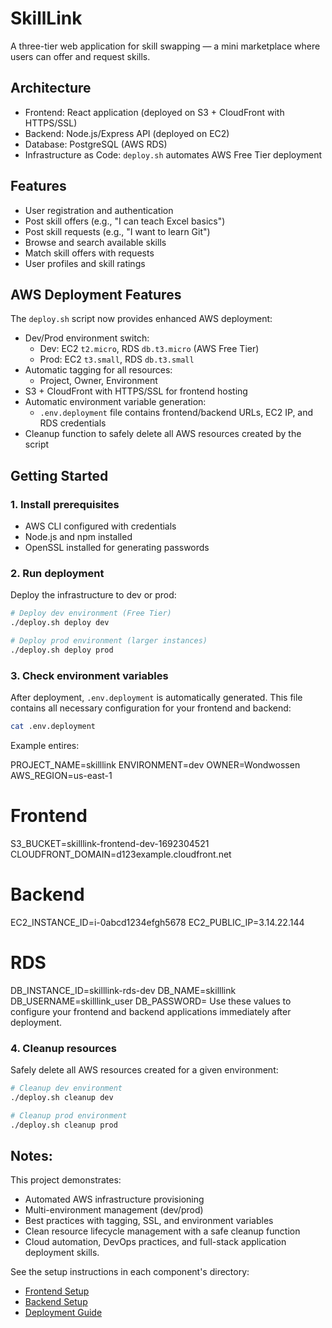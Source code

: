 # SkillLink

A three-tier web application for skill swapping — a mini marketplace where users can offer and request skills.

## Architecture

- Frontend: React application (deployed on S3 + CloudFront with HTTPS/SSL)  
- Backend: Node.js/Express API (deployed on EC2)  
- Database: PostgreSQL (AWS RDS)  
- Infrastructure as Code: `deploy.sh` automates AWS Free Tier deployment  

## Features

- User registration and authentication  
- Post skill offers (e.g., "I can teach Excel basics")  
- Post skill requests (e.g., "I want to learn Git")  
- Browse and search available skills  
- Match skill offers with requests  
- User profiles and skill ratings  

## AWS Deployment Features

The `deploy.sh` script now provides enhanced AWS deployment:

- Dev/Prod environment switch:
  - Dev: EC2 `t2.micro`, RDS `db.t3.micro` (AWS Free Tier)  
  - Prod: EC2 `t3.small`, RDS `db.t3.small`  
- Automatic tagging for all resources:
  - Project, Owner, Environment  
- S3 + CloudFront with HTTPS/SSL for frontend hosting  
- Automatic environment variable generation:
  - `.env.deployment` file contains frontend/backend URLs, EC2 IP, and RDS credentials  
- Cleanup function to safely delete all AWS resources created by the script

## Getting Started

### 1. Install prerequisites
- AWS CLI configured with credentials  
- Node.js and npm installed  
- OpenSSL installed for generating passwords  

### 2. Run deployment
Deploy the infrastructure to dev or prod:

```bash
# Deploy dev environment (Free Tier)
./deploy.sh deploy dev

# Deploy prod environment (larger instances)
./deploy.sh deploy prod
```

### 3. Check environment variables
After deployment, `.env.deployment` is automatically generated. This file contains all necessary configuration for your frontend and backend:
```bash
cat .env.deployment
```
Example entires:

PROJECT_NAME=skilllink
ENVIRONMENT=dev
OWNER=Wondwossen
AWS_REGION=us-east-1

# Frontend
S3_BUCKET=skilllink-frontend-dev-1692304521
CLOUDFRONT_DOMAIN=d123example.cloudfront.net

# Backend
EC2_INSTANCE_ID=i-0abcd1234efgh5678
EC2_PUBLIC_IP=3.14.22.144

# RDS
DB_INSTANCE_ID=skilllink-rds-dev
DB_NAME=skilllink
DB_USERNAME=skilllink_user
DB_PASSWORD=<randomly-generated>
Use these values to configure your frontend and backend applications immediately after deployment.

### 4. Cleanup resources
Safely delete all AWS resources created for a given environment:
```bash
# Cleanup dev environment
./deploy.sh cleanup dev

# Cleanup prod environment
./deploy.sh cleanup prod
```
## Notes:
This project demonstrates:
 - Automated AWS infrastructure provisioning
 - Multi-environment management (dev/prod)
 - Best practices with tagging, SSL, and environment variables
 - Clean resource lifecycle management with a safe cleanup function
 - Cloud automation, DevOps practices, and full-stack application deployment skills.

See the setup instructions in each component's directory:
- [Frontend Setup](./frontend/README.md)
- [Backend Setup](./backend/README.md)
- [Deployment Guide](./docs/deployment.md)

